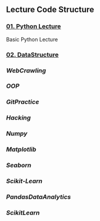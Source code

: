 
## **Lecture Code Structure**
### [01. Python Lecture][PythonLecturelink]
Basic Python Lecture   
### [02. DataStructure][DataStructurelink]
### *WebCrawling*
### *OOP*
### *GitPractice*
### *Hacking*
### *Numpy*
### *Matplotlib*
### *Seaborn*
### *Scikit-Learn*

### *PandasDataAnalytics*
### *ScikitLearn*

[PythonLecturelink]:https://github.com/yeodongbin/PythonLecture/tree/master/01.PythonLecture 
[DataStructurelink]:https://github.com/yeodongbin/PythonLecture/tree/master/02.DataStructure